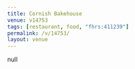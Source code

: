 ```yaml
---
title: Cornish Bakehouse
venue: v14753
tags: [restaurant, food, "fhrs:411239"]
permalink: /v/14753/
layout: venue
---
```

null